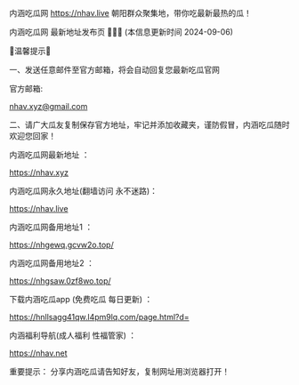 内涵吃瓜网 https://nhav.live 朝阳群众聚集地，带你吃最新最热的瓜！

内涵吃瓜网 最新地址发布页 🍉🍉🍉 (本信息更新时间 2024-09-06)

🌟温馨提示🌟

一、发送任意邮件至官方邮箱，将会自动回复您最新吃瓜官网

官方邮箱:

nhav.xyz@gmail.com

二、请广大瓜友复制保存官方地址，牢记并添加收藏夹，谨防假冒，内涵吃瓜随时欢迎您回家！

内涵吃瓜网最新地址 ：

https://nhav.xyz

内涵吃瓜网永久地址(翻墙访问 永不迷路)：

https://nhav.live

内涵吃瓜网备用地址1 ：

https://nhgewq.gcvw2o.top/

内涵吃瓜网备用地址2 ：

https://nhgsaw.0zf8wo.top/

下载内涵吃瓜app (免费吃瓜 每日更新) ：

https://hnllsagg41qw.l4pm9lq.com/page.html?d=

内涵福利导航(成人福利 性福管家) ：

https://nhav.net

重要提示： 分享内涵吃瓜请告知好友，复制网址用浏览器打开！
